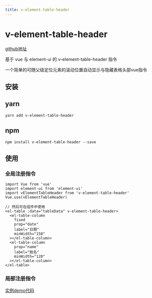 ```yaml
---
title: v-element-table-header
---
```

# v-element-table-header
[github地址](https://github.com/ZhanYishu/v-element-table-header)

基于 vue 与 element-ui 的 v-element-table-header 指令

一个简单的可随父级定位元素的滚动位置自动显示与隐藏表格头部vue指令

## 安装
## yarn
```shell
yarn add v-element-table-header
```
## npm
```shell
npm install v-element-table-header --save
```

## 使用
### 全局注册指令
```vue
import Vue from 'vue'
import element-ui from 'element-ui'
import vElementTableHeader from 'v-element-table-header'
Vue.use(vElementTableHeader)

// 然后可在组件中使用
<el-table :data="tableData" v-element-table-header>
  <el-table-column
    fixed
    prop="date"
    label="日期"
    minWidth="150"
  ></el-table-column>
  <el-table-column
    prop="name"
    label="姓名"
    minWidth="120"
  ></el-table-column>
</el-table>
```
### 局部注册指令
[实例demo代码](https://github.com/ZhanYishu/v-element-table-header/blob/master/demo/index.vue)
